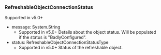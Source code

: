 ### RefreshableObjectConnectionStatus
Supported in v5.0+

- message: System.String
  - Supported in v5.0+
  Details about the object status. Will be populated if the status is "BadlyConfigured".
- status: RefreshableObjectConnectionStatusType
  - Supported in v5.0+
  Status of the refreshable object.
